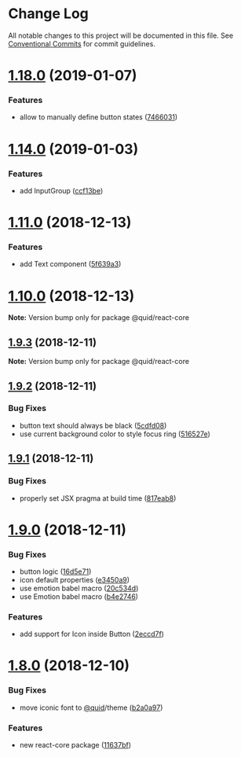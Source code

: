# Change Log

All notable changes to this project will be documented in this file.
See [Conventional Commits](https://conventionalcommits.org) for commit guidelines.

# [1.18.0](https://github.com/quid/ui-framework/compare/v1.17.0...v1.18.0) (2019-01-07)


### Features

* allow to manually define button states ([7466031](https://github.com/quid/ui-framework/commit/7466031))





# [1.14.0](https://github.com/quid/ui-framework/compare/v1.13.0...v1.14.0) (2019-01-03)


### Features

* add InputGroup ([ccf13be](https://github.com/quid/ui-framework/commit/ccf13be))





# [1.11.0](https://github.com/quid/ui-framework/compare/v1.10.0...v1.11.0) (2018-12-13)


### Features

* add Text component ([5f639a3](https://github.com/quid/ui-framework/commit/5f639a3))





# [1.10.0](https://github.com/quid/ui-framework/compare/v1.9.3...v1.10.0) (2018-12-13)

**Note:** Version bump only for package @quid/react-core





## [1.9.3](https://github.com/quid/ui-framework/compare/v1.9.2...v1.9.3) (2018-12-11)

**Note:** Version bump only for package @quid/react-core





## [1.9.2](https://github.com/quid/ui-framework/compare/v1.9.1...v1.9.2) (2018-12-11)


### Bug Fixes

* button text should always be black ([5cdfd08](https://github.com/quid/ui-framework/commit/5cdfd08))
* use current background color to style focus ring ([516527e](https://github.com/quid/ui-framework/commit/516527e))





## [1.9.1](https://github.com/quid/ui-framework/compare/v1.9.0...v1.9.1) (2018-12-11)


### Bug Fixes

* properly set JSX pragma at build time ([817eab8](https://github.com/quid/ui-framework/commit/817eab8))





# [1.9.0](https://github.com/quid/ui-framework/compare/v1.8.0...v1.9.0) (2018-12-11)


### Bug Fixes

* button logic ([16d5e71](https://github.com/quid/ui-framework/commit/16d5e71))
* icon default properties ([e3450a9](https://github.com/quid/ui-framework/commit/e3450a9))
* use emotion babel macro ([20c534d](https://github.com/quid/ui-framework/commit/20c534d))
* use Emotion babel macro ([b4e2746](https://github.com/quid/ui-framework/commit/b4e2746))


### Features

* add support for Icon inside Button ([2eccd7f](https://github.com/quid/ui-framework/commit/2eccd7f))





# [1.8.0](https://github.com/quid/ui-framework/compare/v1.7.1...v1.8.0) (2018-12-10)


### Bug Fixes

* move iconic font to [@quid](https://github.com/quid)/theme ([b2a0a97](https://github.com/quid/ui-framework/commit/b2a0a97))


### Features

* new react-core package ([11637bf](https://github.com/quid/ui-framework/commit/11637bf))
